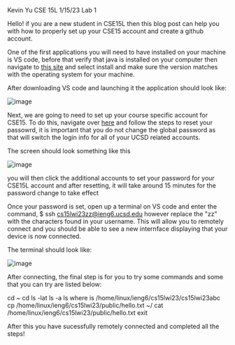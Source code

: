 Kevin Yu
CSE 15L
1/15/23
Lab 1

Hello! if you are a new student in CSE15L then this blog post can help you with how to properly set up your CSE15 account and create a github account.

One of the first applications you will need to have installed on your machine is VS code, before that verify that java is installed on your computer then navigate
to [this site](https://code.visualstudio.com/) and select install and make sure the version matches with the operating system for your machine.

After downloading VS code and launching it the application should look like:

![image](https://user-images.githubusercontent.com/122575342/212789129-a4edadef-3a6b-4cb5-9c02-b1f37240e5ca.png)




Next, we are going to need to set up your course specific account for CSE15. To do this, navigate over [here](https://sdacs.ucsd.edu/~icc/index.php) and follow the steps
to reset your passowrd, it is important that you do not change the global password as that will switch the login info for all of your UCSD related accounts. 

The screen should look something like this

![image](https://user-images.githubusercontent.com/122575342/212785770-26c2383d-71f1-4ca2-8e0e-fd22d5d3fcc6.png)

you will then click the additional accounts to set your password for your CSE15L account and after resetting, it will take around 15 minutes for the password change to take effect 

Once your password is set, open up a terminal on VS code and enter the command, $ ssh cs15lwi23zz@ieng6.ucsd.edu however replace the "zz" with the characters found in your username. This will allow you to remotely connect and you should be able to see a new internface displaying that your device is now connected.

The terminal should look like: 

![image](https://user-images.githubusercontent.com/122575342/212787325-29cfd604-1845-4100-aed2-80453d4bc59c.png)

After connecting, the final step is for you to try some commands and some that you can try are listed below:

cd ~
cd
ls -lat
ls -a
ls <directory> where <directory> is /home/linux/ieng6/cs15lwi23/cs15lwi23abc
cp /home/linux/ieng6/cs15lwi23/public/hello.txt ~/
cat /home/linux/ieng6/cs15lwi23/public/hello.txt
exit

After this you have sucessfully remotely connected and completed all the steps!

